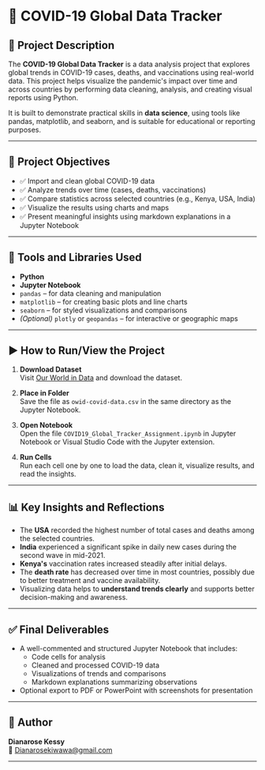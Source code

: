 # 🦠 COVID-19 Global Data Tracker

## 📘 Project Description

The **COVID-19 Global Data Tracker** is a data analysis project that explores global trends in COVID-19 cases, deaths, and vaccinations using real-world data. This project helps visualize the pandemic's impact over time and across countries by performing data cleaning, analysis, and creating visual reports using Python.

It is built to demonstrate practical skills in **data science**, using tools like pandas, matplotlib, and seaborn, and is suitable for educational or reporting purposes.

---

## 🎯 Project Objectives

- ✅ Import and clean global COVID-19 data
- ✅ Analyze trends over time (cases, deaths, vaccinations)
- ✅ Compare statistics across selected countries (e.g., Kenya, USA, India)
- ✅ Visualize the results using charts and maps
- ✅ Present meaningful insights using markdown explanations in a Jupyter Notebook

---

## 🧰 Tools and Libraries Used

- **Python**
- **Jupyter Notebook**
- `pandas` – for data cleaning and manipulation
- `matplotlib` – for creating basic plots and line charts
- `seaborn` – for styled visualizations and comparisons
- *(Optional)* `plotly` or `geopandas` – for interactive or geographic maps

---

## ▶️ How to Run/View the Project

1. **Download Dataset**  
   Visit [Our World in Data](https://covid.ourworldindata.org/data/owid-covid-data.csv) and download the dataset.

2. **Place in Folder**  
   Save the file as `owid-covid-data.csv` in the same directory as the Jupyter Notebook.

3. **Open Notebook**  
   Open the file `COVID19_Global_Tracker_Assignment.ipynb` in Jupyter Notebook or Visual Studio Code with the Jupyter extension.

4. **Run Cells**  
   Run each cell one by one to load the data, clean it, visualize results, and read the insights.

---

## 📊 Key Insights and Reflections

- The **USA** recorded the highest number of total cases and deaths among the selected countries.
- **India** experienced a significant spike in daily new cases during the second wave in mid-2021.
- **Kenya's** vaccination rates increased steadily after initial delays.
- The **death rate** has decreased over time in most countries, possibly due to better treatment and vaccine availability.
- Visualizing data helps to **understand trends clearly** and supports better decision-making and awareness.

---

## ✅ Final Deliverables

- A well-commented and structured Jupyter Notebook that includes:
  - Code cells for analysis
  - Cleaned and processed COVID-19 data
  - Visualizations of trends and comparisons
  - Markdown explanations summarizing observations
- Optional export to PDF or PowerPoint with screenshots for presentation

---

## 🙋 Author

**Dianarose Kessy**  
📧 Dianarosekiwawa@gmail.com

---

